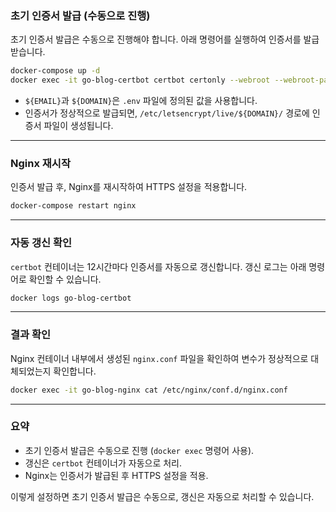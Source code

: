### 초기 인증서 발급 (수동으로 진행)
초기 인증서 발급은 수동으로 진행해야 합니다. 아래 명령어를 실행하여 인증서를 발급받습니다.

```sh
docker-compose up -d
docker exec -it go-blog-certbot certbot certonly --webroot --webroot-path /var/www/certbot --email ${EMAIL} --agree-tos --no-eff-email -d ${DOMAIN}
```

- `${EMAIL}`과 `${DOMAIN}`은 `.env` 파일에 정의된 값을 사용합니다.
- 인증서가 정상적으로 발급되면, `/etc/letsencrypt/live/${DOMAIN}/` 경로에 인증서 파일이 생성됩니다.

---

### Nginx 재시작
인증서 발급 후, Nginx를 재시작하여 HTTPS 설정을 적용합니다.

```sh
docker-compose restart nginx
```

---

### 자동 갱신 확인
`certbot` 컨테이너는 12시간마다 인증서를 자동으로 갱신합니다. 갱신 로그는 아래 명령어로 확인할 수 있습니다.

```sh
docker logs go-blog-certbot
```

---

### 결과 확인
Nginx 컨테이너 내부에서 생성된 `nginx.conf` 파일을 확인하여 변수가 정상적으로 대체되었는지 확인합니다.

```sh
docker exec -it go-blog-nginx cat /etc/nginx/conf.d/nginx.conf
```

---

### 요약
- 초기 인증서 발급은 수동으로 진행 (`docker exec` 명령어 사용).
- 갱신은 `certbot` 컨테이너가 자동으로 처리.
- Nginx는 인증서가 발급된 후 HTTPS 설정을 적용.

이렇게 설정하면 초기 인증서 발급은 수동으로, 갱신은 자동으로 처리할 수 있습니다.
